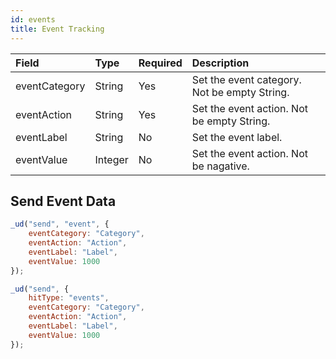 ```yaml
---
id: events
title: Event Tracking
---
```

| Field         | Type    | Required | Description                                  |
|:------------- |:------- |:-------- |:-------------------------------------------- |
| eventCategory | String  | Yes      | Set the event category. Not be empty String. |
| eventAction   | String  | Yes      | Set the event action. Not be empty String.   |
| eventLabel    | String  | No       | Set the event label.                         |
| eventValue    | Integer | No       | Set the event action. Not be nagative.       |

## Send Event Data

```js
_ud("send", "event", {
    eventCategory: "Category",
    eventAction: "Action",
    eventLabel: "Label",
    eventValue: 1000
});
```

```js
_ud("send", {
    hitType: "events",
    eventCategory: "Category",
    eventAction: "Action",
    eventLabel: "Label",
    eventValue: 1000
});
```